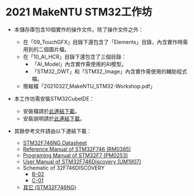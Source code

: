 # 2021 MakeNTU STM32工作坊

- 本儲存庫包含10個實作的操作文件。除了操作文件之外：

  - 在「09_TouchGFX」目錄下還包含了「Elements」目錄，內含實作時需用到的二個圖片檔。
  - 在「10_AI_HCR」目錄下還包含了三個目錄：
    - 「AI_Model」內含實作需使用的AI模型。
    - 「STM32_DWT」和「STM32_Image」內含實作需使用的輔助程式檔。
  - 簡報檔「20210327_MakeNTU_STM32-Workshop.pdf」

- 本工作坊需安裝STM32CubeIDE：

  - 安裝檔請於[此連結下載](https://www.st.com/en/development-tools/stm32cubeide.html)。
  - 安裝說明請於[此連結下載](https://www.st.com/content/ccc/resource/technical/document/user_manual/group1/31/8b/03/27/25/c5/4d/ae/DM00603964/files/DM00603964.pdf/jcr:content/translations/en.DM00603964.pdf)。

- 其餘參考文件請由以下連結下載：

  - [STM32F746NG Datasheet](https://www.st.com/resource/en/datasheet/stm32f746ng.pdf)
  - [Reference Manual of STM32F746 (RM0385)](https://www.st.com/content/ccc/resource/technical/document/reference_manual/c5/cf/ef/52/c0/f1/4b/fa/DM00124865.pdf/files/DM00124865.pdf/jcr:content/translations/en.DM00124865.pdf)
  - [Programing Manual of STM32F7 (PM0253)](https://www.st.com/content/ccc/resource/technical/document/programming_manual/group0/78/47/33/dd/30/37/4c/66/DM00237416/files/DM00237416.pdf/jcr:content/translations/en.DM00237416.pdf)
  - [User Manual of STM32F746Discovery (UM1907)](https://www.st.com/content/ccc/resource/technical/document/user_manual/f0/14/c1/b9/95/6d/40/4d/DM00190424.pdf/files/DM00190424.pdf/jcr:content/translations/en.DM00190424.pdf)
  - Schematic of 32F746DISCOVERY
    - [B-02](https://www.st.com/content/ccc/resource/technical/layouts_and_diagrams/schematic_pack/group1/05/61/3e/94/2b/2b/48/5e/mb1191-F746NGH6-B02_schematic/files/mb1191-F746NGH6-B02_schematic.pdf/jcr:content/translations/en.mb1191-F746NGH6-B02_schematic.pdf)
    - [C-01](https://www.st.com/content/ccc/resource/technical/layouts_and_diagrams/schematic_pack/group1/ff/cd/ce/2d/f8/fb/40/69/mb1191-F746NGH6-C01_schematic/files/mb1191-F746NGH6-C01_schematic.pdf/jcr:content/translations/en.mb1191-F746NGH6-C01_schematic.pdf)
  - [其它 (STM32F746NG)](https://www.st.com/en/microcontrollers-microprocessors/stm32f746ng.html)

